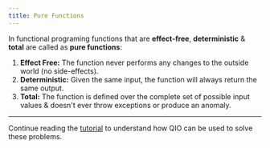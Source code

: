 ```yaml
---
title: Pure Functions
---
```


In functional programing functions that are **effect-free**, **deterministic** & **total** are called as **pure functions**:

1. **Effect Free:** The function never performs any changes to the outside world (no side-effects).
2. **Deterministic:** Given the same input, the function will always return the same output.
3. **Total:** The function is defined over the complete set of possible input values & doesn't ever throw exceptions or produce an anomaly.

---

Continue reading the [tutorial](../core/installation) to understand how QIO can be used to solve these problems.
